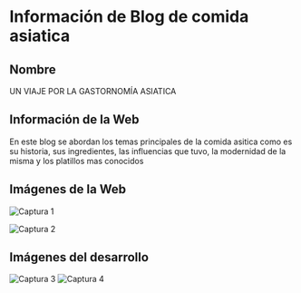 # Información de Blog de comida asiatica

## Nombre
UN VIAJE POR LA GASTORNOMÍA ASIATICA

## Información de la Web
En este blog se abordan los temas principales de la comida asitica como es su historia, sus ingredientes, las influencias que tuvo, la modernidad de la misma y los platillos mas conocidos

## Imágenes de la Web
![Captura 1](https://github.com/EthanZash/EthanZash.github.io/assets/71675192/1457dea9-cf18-4490-b60f-e5ec1ba0bbaa)

![Captura 2](https://github.com/EthanZash/EthanZash.github.io/assets/71675192/8631cb09-0870-4387-ab40-0686c33c620e)


## Imágenes del desarrollo
![Captura 3](https://github.com/EthanZash/EthanZash.github.io/assets/71675192/2f2c989a-7991-436b-b2cd-2d714691f402)
![Captura 4](https://github.com/EthanZash/EthanZash.github.io/assets/71675192/702789d5-76f4-461a-bcd6-5a183188ee2f)
